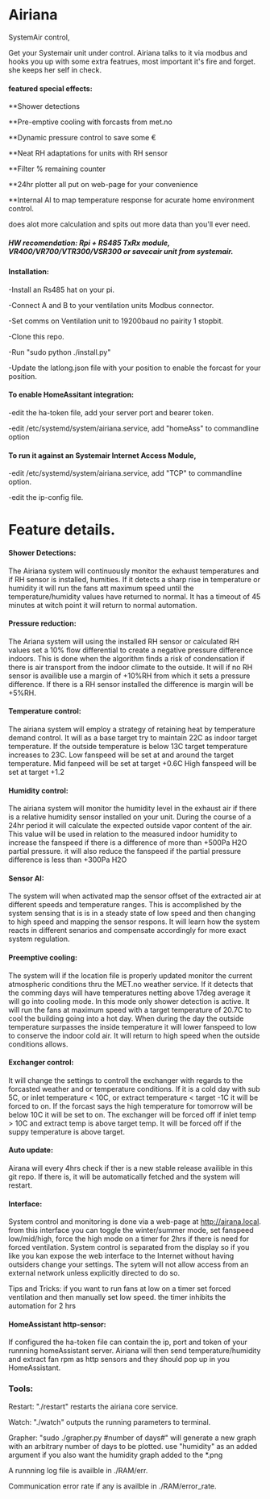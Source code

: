 # Airiana
SystemAir control,

Get your Systemair unit under control.
Airiana talks to it via modbus and hooks you up with some extra featrues, most important it's fire and forget. 
she keeps her self in check.


#### featured special effects:

  **Shower detections

  **Pre-emptive cooling with forcasts from met.no

  **Dynamic pressure control to save some €

  **Neat RH adaptations for units with RH sensor

  **Filter % remaining counter 

  **24hr plotter all put on web-page for your convenience

  **Internal AI to map temperature response for acurate home environment control.
  

  does alot more calculation and spits out more data than you'll ever need.
 
 
 
##### HW recomendation: Rpi + RS485 TxRx module, VR400/VR700/VTR300/VSR300 or savecair unit from systemair.



#### Installation:

  -Install an Rs485 hat on your pi.

  -Connect A and B to your ventilation units Modbus connector.

  -Set comms on Ventilation unit to 19200baud no pairity 1 stopbit. 

  -Clone this repo.

  -Run  "sudo python ./install.py"

  -Update the latlong.json file with your position to enable the forcast for your position.  


#### To enable HomeAssitant integration:

  -edit the ha-token file, add your server port and bearer token.

  -edit /etc/systemd/system/airiana.service, add "homeAss" to commandline option


#### To run it against an Systemair Internet Access Module, 

  -edit /etc/systemd/system/airiana.service, add "TCP" to commandline option.

  -edit the ip-config file.
  

# Feature details.

#### Shower Detections:

The Airiana system will continuously monitor the exhaust temperatures and if RH sensor is installed, humities. If it detects a sharp rise in temperature or humidity it will run the fans att maximum speed until the temperature/humidity values have returned to normal. It has a timeout of 45 minutes at witch point it will return to normal automation.


#### Pressure reduction:

The Ariana system will using the installed RH sensor or calculated RH values set a 10% flow differential to create a negative pressure difference indoors. This is done when the algorithm finds a risk of condensation if there is air transport from the indoor climate to the outside. It will if no RH sensor is availible use a margin of +10%RH from which it sets a pressure difference. If there is a RH sensor installed the difference is margin will be +5%RH.


#### Temperature control:

The airiana system will employ a strategy of retaining heat by temperature demand control. It will as a base target try to maintain 22C as indoor target temperature. If the outside temperature is below 13C target temperature increases to 23C.
Low fanspeed will be set at and around the target temperature.
Mid fanpeed will be set at target +0.6C
High fanspeed will be set at target +1.2


#### Humidity control: 

The airiana system will monitor the humidity level in the exhaust air if there is a relative humidity sensor installed on your unit. 
During the course of a 24hr period it will calculate the expected outside vapor content of the air. This value will be used in relation to the measured indoor humidity to increase the fanspeed if there is a difference of more than +500Pa H2O partial pressure. it will also reduce the fanspeed if the partial pressure difference is less than +300Pa H2O


#### Sensor AI:

The system will when activated map the sensor offset of the extracted air at different speeds and temperature ranges. This is accomplished by the system sensing that is is in a steady state of low speed and then changing to high speed and mapping the sensor respons. It will learn how the system reacts in different senarios and compensate accordingly for more exact system regulation.


#### Preemptive cooling:

The system will if the location file is properly updated monitor the current atmospheric conditions thru the MET.no weather service. If it detects that the comming days will have temperatures netting above 17deg average it will go into cooling mode. In this mode only shower detection is active. It will run the fans at maximum speed with a target temperature of 20.7C to cool the building going into a hot day. When during the day the outside temperature surpasses the inside temperature it will lower fanspeed to low to conserve the indoor cold air. It will return to high speed when the outside conditions allows.


#### Exchanger control:

It will change the settings to controll the exchanger with regards to the forcasted weather and or temperature conditions. If it is a cold day with sub 5C, or  inlet temperature < 10C, or extract temperature < target -1C it will be forced to on.
If the forcast says the high temperature for tomorrow will be below 10C it will be set to on.
The exchanger will be forced off if inlet temp > 10C and extract temp is above target temp.
It will be forced off if the suppy temperature is above target.

#### Auto update:

Airana will every 4hrs check if ther is a new stable release availible in this git repo. If there is, it will be automatically fetched and the system will restart.

#### Interface:

System control and monitoring is done via a web-page at http://airana.local. from this interface you can toggle the winter/summer mode, set fanspeed low/mid/high, force the high mode on a timer for 2hrs if there is need for forced ventilation. System control is separated from the display so if you like you kan expose the web interface to the Internet without having outsiders change your settings. The sytem will not allow access from an external network unless explicitly directed to do so.

Tips and Tricks: if you want to run fans at low on a timer set forced ventilation and then manually set low speed. the timer inhibits the automation for 2 hrs

#### HomeAssistant http-sensor:
If configured the ha-token file can contain the ip, port and token of your runnning homeAssistant server. Airiana will then send temperature/humidity and extract fan rpm as http sensors and they śhould pop up in you HomeAssistant.


### Tools:
 
Restart: "./restart" restarts the airiana core service.

Watch: "./watch" outputs the running parameters to terminal.

Grapher: "sudo ./grapher.py #number of days#" will generate a new graph with an arbitrary number of days to be plotted.
use "humidity" as an added argument if you also want the humidity graph added to the *.png

A runnning log file is availble in ./RAM/err.

Communication error rate if any is availble in ./RAM/error_rate.
